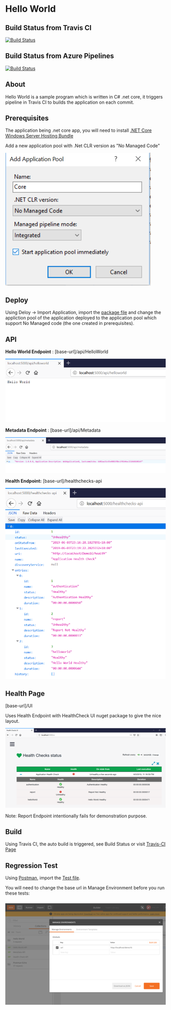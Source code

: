 # Hello World


## Build Status from Travis CI
[![Build Status](https://travis-ci.org/mihirpsheth/CI.svg?branch=master)](https://travis-ci.org/mihirpsheth/CI)


## Build Status from Azure Pipelines
[![Build Status](https://dev.azure.com/mihiroffer/CI/_apis/build/status/mihirpsheth.CI?branchName=master)](https://dev.azure.com/mihiroffer/CI/_build/latest?definitionId=1&branchName=master)


## About

Hello World is a sample program which is written in C# .net core, it triggers pipeline in Travis CI to builds the application on each commit.

## Prerequisites

The application being .net core app, you will need to install [.NET Core Windows Server Hosting Bundle](https://dotnet.microsoft.com/download/dotnet-core/2.2) 

Add a new application pool with .Net CLR version as "No Managed Code"

[![](https://github.com/mihirpsheth/CI/blob/master/Raw/AppPool.png)](https://github.com/mihirpsheth/CI/blob/master/Raw/AppPool.png)

## Deploy

Using Deloy -> Import Application, import the [package file](https://github.com/mihirpsheth/CI/blob/master/HelloWorld.zip) and change the appliction pool of the application deployed to the application pool which support No Managed code (the one created in prerequisites).

## API

**Hello World Endpoint** : [base-url]/api/HelloWorld

[![Hello World API](https://github.com/mihirpsheth/CI/blob/master/Raw/HelloWorldAPI.png "Hello World API")](https://github.com/mihirpsheth/CI/blob/master/Raw/HelloWorldAPI.png "Hello World API")

**Metadata Endpoint** : [base-url]/api/Metadata

[![Metadata API](https://github.com/mihirpsheth/CI/blob/master/Raw/Metadata.png "Metadata API")](https://github.com/mihirpsheth/CI/blob/master/Raw/Metadata.png "Metadata API")

**Health Endpoint:** [base-url]/healthchecks-api

[![Health API](https://github.com/mihirpsheth/CI/blob/master/Raw/Health%20API.png "Health API")](https://github.com/mihirpsheth/CI/blob/master/Raw/Health%20API.png "Health API")


## Health Page

[base-url]/UI

Uses Health Endpoint with HealthCheck UI nuget package to give the nice layout.

[![Health UI](https://github.com/mihirpsheth/CI/blob/master/Raw/Health.png "Health UI")](https://github.com/mihirpsheth/CI/blob/master/Raw/Health.png "Health UI")

Note: Report Endpoint intentionally fails for demonstration purpose.

## Build

Using Travis CI, the auto build is triggered, see Build Status or visit [Travis-CI Page](https://travis-ci.org/mihirpsheth/CI)

## Regression Test

Using [Postman](https://www.getpostman.com/downloads/), import the [Test file](https://github.com/mihirpsheth/CI/blob/master/Hello%20World.postman_collection.json).

You will need to change the base url in Manage Environment before you run these tests:

[![](https://github.com/mihirpsheth/CI/blob/master/Raw/Postman.png)](https://github.com/mihirpsheth/CI/blob/master/Raw/Postman.png)
